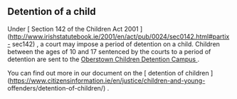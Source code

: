 ##  Detention of a child

Under [ Section 142 of the Children Act 2001
](http://www.irishstatutebook.ie/2001/en/act/pub/0024/sec0142.html#partix-
sec142) , a court may impose a period of detention on a child. Children
between the ages of 10 and 17 sentenced by the courts to a period of detention
are sent to the [ Oberstown Children Detention Campus
](https://www.oberstown.com/) .

You can find out more in our document on the [ detention of children
](https://www.citizensinformation.ie/en/justice/children-and-young-
offenders/detention-of-children/) .
